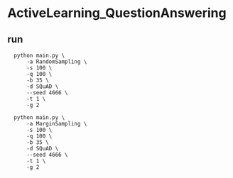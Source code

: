 # ActiveLearning_QuestionAnswering

## run
```
  python main.py \
      -a RandomSampling \
      -s 100 \
      -q 100 \
      -b 35 \
      -d SQuAD \
      --seed 4666 \
      -t 1 \
      -g 2
```

```
  python main.py \
      -a MarginSampling \
      -s 100 \
      -q 100 \
      -b 35 \
      -d SQuAD \
      --seed 4666 \
      -t 1 \
      -g 2
```
